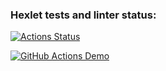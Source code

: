 ### Hexlet tests and linter status:
[![Actions Status](https://github.com/Dimon0476/python-project-83/actions/workflows/hexlet-check.yml/badge.svg)](https://github.com/Dimon0476/python-project-83/actions)

[![GitHub Actions Demo](https://github.com/Dimon0476/python-project-83/actions/workflows/github-actions-demo.yml/badge.svg)](https://github.com/Dimon0476/python-project-83/actions/workflows/github-actions-demo.yml)